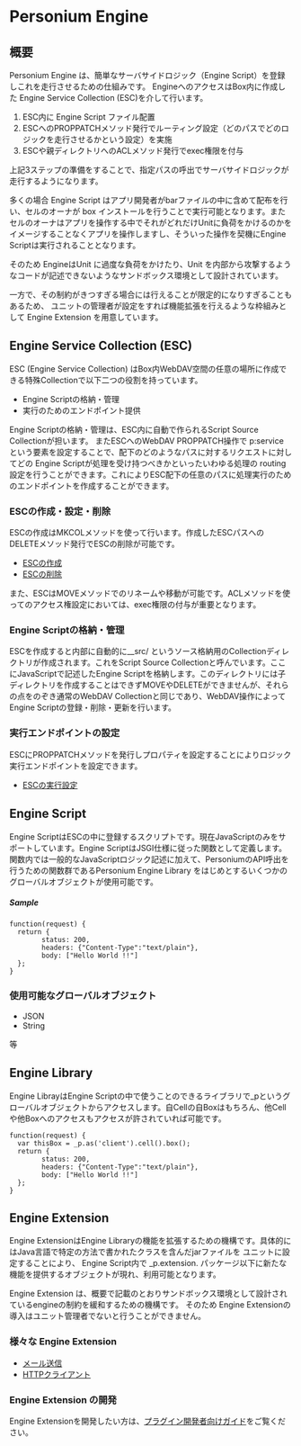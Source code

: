 # Personium Engine
## 概要

Personium Engine は、簡単なサーバサイドロジック（Engine Script）を登録しこれを走行させるための仕組みです。
EngineへのアクセスはBox内に作成した Engine Service Collection (ESC)を介して行います。

1. ESC内に Engine Script ファイル配置
1. ESCへのPROPPATCHメソッド発行でルーティング設定（どのパスでどのロジックを走行させるかという設定）を実施
1. ESCや親ディレクトリへのACLメソッド発行でexec権限を付与

上記3ステップの準備をすることで、指定パスの呼出でサーバサイドロジックが走行するようになります。

多くの場合 Engine Script はアプリ開発者がbarファイルの中に含めて配布を行い、セルのオーナが box インストールを行うことで実行可能となります。またセルのオーナはアプリを操作する中でそれがどれだけUnitに負荷をかけるのかをイメージすることなくアプリを操作しますし、そういった操作を契機にEngine Scriptは実行されることとなります。

そのため EngineはUnit に過度な負荷をかけたり、Unit を内部から攻撃するようなコードが記述できないようなサンドボックス環境として設計されています。

一方で、その制約がきつすぎる場合には行えることが限定的になりすぎることもあるため、
ユニットの管理者が設定をすれば機能拡張を行えるような枠組みとして Engine Extension を用意しています。


## Engine Service Collection (ESC)

ESC (Engine Service Collection) はBox内WebDAV空間の任意の場所に作成できる特殊Collectionで以下二つの役割を持っています。

* Engine Scriptの格納・管理
* 実行のためのエンドポイント提供

Engine Scriptの格納・管理は、ESC内に自動で作られるScript Source Collectionが担います。
またESCへのWebDAV PROPPATCH操作で p:service という要素を設定することで、配下のどのようなパスに対するリクエストに対してどの Engine Scriptが処理を受け持つべきかといったいわゆる処理の routing 設定を行うことができます。これによりESC配下の任意のパスに処理実行のためのエンドポイントを作成することができます。


### ESCの作成・設定・削除

ESCの作成はMKCOLメソッドを使って行います。作成したESCパスへのDELETEメソッド発行でESCの削除が可能です。

* [ESCの作成](../apiref/current/381_Create_Service_Collection_Source.html)
* [ESCの削除](../apiref/current/383_Delete_Service_Collection_Source.html)

また、ESCはMOVEメソッドでのリネームや移動が可能です。ACLメソッドを使ってのアクセス権設定においては、exec権限の付与が重要となります。


### Engine Scriptの格納・管理

ESCを作成すると内部に自動的に__src/ というソース格納用のCollectionディレクトリが作成されます。これをScript Source Collectionと呼んでいます。ここにJavaScriptで記述したEngine Scriptを格納します。このディレクトリには子ディレクトリを作成することはできずMOVEやDELETEができませんが、それらの点をのぞき通常のWebDAV Collectionと同じであり、WebDAV操作によってEngine Scriptの登録・削除・更新を行います。

### 実行エンドポイントの設定

ESCにPROPPATCHメソッドを発行しプロパティを設定することによりロジック実行エンドポイントを設定できます。

* [ESCの実行設定](../apiref/current/380_Configure_Service_Collection.html)


## Engine Script

Engine ScriptはESCの中に登録するスクリプトです。現在JavaScriptのみをサポートしています。Engine ScriptはJSGI仕様に従った関数として定義します。関数内では一般的なJavaScriptロジック記述に加えて、PersoniumのAPI呼出を行うための関数群であるPersonium Engine Library をはじめとするいくつかのグローバルオブジェクトが使用可能です。

##### Sample

```
function(request) {
  return {
        status: 200,
        headers: {"Content-Type":"text/plain"},
        body: ["Hello World !!"]
  };
}
```


### 使用可能なグローバルオブジェクト

* JSON
* String

等


## Engine Library

Engine LibrayはEngine Scriptの中で使うことのできるライブラリで_pというグローバルオブジェクトからアクセスします。自Cellの自Boxはもちろん、他Cellや他Boxへのアクセスもアクセスが許されていれば可能です。


```
function(request) {
  var thisBox = _p.as('client').cell().box();
  return {
        status: 200,
        headers: {"Content-Type":"text/plain"},
        body: ["Hello World !!"]
  };
}
```



## Engine Extension

Engine ExtensionはEngine Libraryの機能を拡張するための機構です。具体的にはJava言語で特定の方法で書かれたクラスを含んだjarファイルを
ユニットに設定することにより、 Engine Script内で _p.extension. パッケージ以下に新たな機能を提供するオブジェクトが現れ、利用可能となります。

Engine Extension は、概要で記載のとおりサンドボックス環境として設計されているengineの制約を緩和するための機構です。
そのため Engine Extensionの導入はユニット管理者でないと行うことができません。

### 様々な Engine Extension

* [メール送信](../plugin-developer/Extension_Send_Mail.md)
* [HTTPクライアント](https://github.com/personium/personium-ex-httpclient)

### Engine Extension の開発

Engine Extensionを開発したい方は、[プラグイン開発者向けガイド](../plugin-developer/)をご覧ください。
